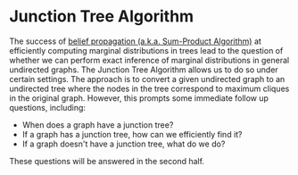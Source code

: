 # Junction Tree Algorithm

The success of [belief propagation (a.k.a. Sum-Product Algorithm)](belief_propagation.md) at efficiently
computing marginal distributions in trees lead to the question of whether we can perform exact
inference of marginal distributions in general undirected graphs. The Junction Tree Algorithm allows
us to do so under certain settings. The approach is to convert a given undirected graph to an
undirected tree where the nodes in the tree correspond to maximum cliques in the original graph.
However, this prompts some immediate follow up questions, including:

- When does a graph have a junction tree?
- If a graph has a junction tree, how can we efficiently find it?
- If a graph doesn't have a junction tree, what do we do?

These questions will be answered in the second half.